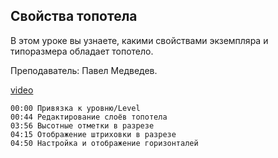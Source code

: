 ## Свойства топотела

В этом уроке вы узнаете, какими свойствами экземпляра и типоразмера обладает топотело.

Преподаватель: Павел Медведев.

[video](https://player.softculture.cc/embed/online/RVS/RVS_17.14.04_L3-2_Toposolid_Properties)

``` chapters
00:00 Привязка к уровню/Level
00:44 Редактирование слоёв топотела
03:56 Высотные отметки в разрезе
04:15 Отображение штриховки в разрезе
04:50 Настройка и отображение горизонталей
```
